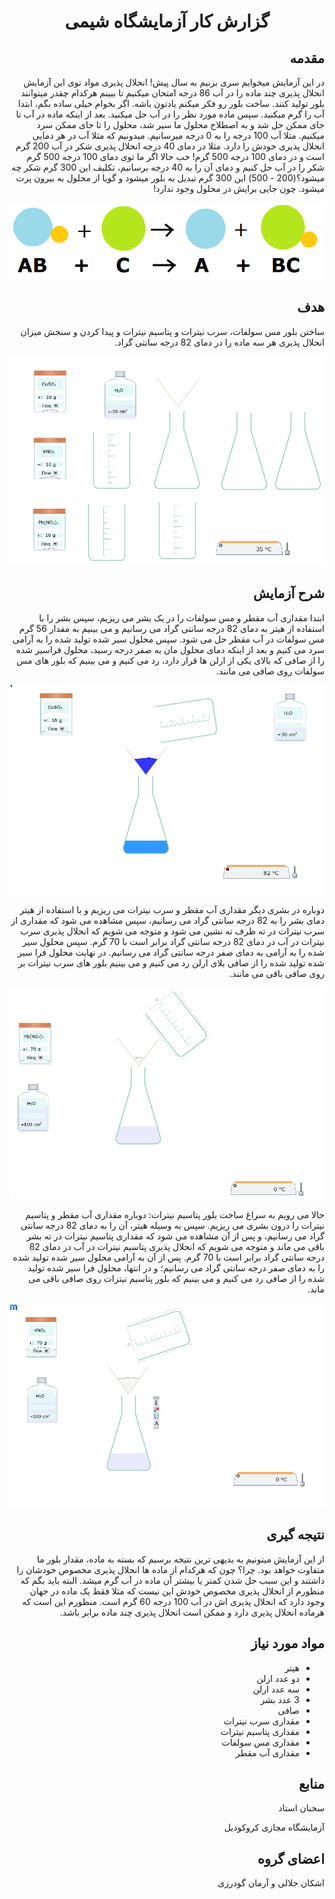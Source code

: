 <h1 align="center">گزارش کار آزمایشگاه شیمی</h1>


<!-- شروع مقدمه -->
<h2 dir="rtl">مقدمه</h2>

<p dir="rtl">
  در این آزمایش میخوایم سری بزنیم به سال پیش! انحلال پذیری مواد
توی این آزمایش انحلال پذیری چند ماده را در آب 86 درجه امتحان میکنیم تا ببینم هرکدام چقدر میتوانند بلور تولید کنند. ساخت بلور رو فکر میکنم یادتون باشه. اگر بخوام خیلی ساده بگم، ابتدا آب را گرم میکنید. سپس ماده مورد نظر را در آب حل میکنید. بعد از اینکه ماده در آب تا جای ممکن حل شد و به اصطلاح محلول ما سیر شد، محلول را تا جای ممکن سرد میکنیم. مثلا آب 100 درجه را به 0 درجه میرسانیم. میدونیم که مثلا آب در هر دمایی انحلال پذیری خودش را دارد. مثلا در دمای 40 درجه انحلال پذیری شکر در آب 200 گرم است و در دمای 100 درجه 500 گرم! خب حالا اگر ما توی دمای 100 درجه 500 گرم شکر را در آب حل کنیم و دمای آن را به 40 درجه برسانیم، تکلیف این 300 گرم شکر چه میشود؟(200 - 500)  این 300 گرم تبدیل به بلور میشود و گویا از محلول به بیرون پرت میشود. چون جایی برایش در محلول وجود ندارد!

</p>
<!-- پایان مقدمه -->
<p align="center">
  <img src="https://github.com/ashkanjalaliQ/chemistry_laboratory/blob/main/images/synthsis_reaction2_(2).png?raw=true"/>
</p>

<h2 dir="rtl">هدف</h2>
<p dir="rtl">
ساختن بلور مس سولفات، سرب نیترات و پتاسیم نیترات و پیدا کردن و سنجش میزان انحلال پذیری هر سه ماده را در دمای 82  درجه سانتی گراد.
</p>

<p dir="center">
  <img src="https://github.com/ashkanjalaliQ/chemistry_laboratory/blob/main/images/fifth-1.png?raw=true"/>
</p>

<h2 dir="rtl">شرح آزمایش</h2>
<p dir="rtl">
ابتدا مقداری آب مقطر و مس سولفات را در یک بشر می ریزیم، سپس بشر را با استفاده از هیتر به دمای 82 درجه سانتی گراد می رسانیم و می بینیم به مقدار 56 گرم مس سولفات در آب مقطر حل می شود. سپس محلول سیر شده تولید شده را به آرامی سرد می کنیم و بعد از اینکه دمای محلول مان به صفر درجه رسید، محلول فراسیر شده را از صافی که بالای یکی از ارلن ها قرار دارد، رد می کنیم و می بینیم که بلور های مس سولفات روی صافی می مانند. 
</p>

<p dir="center">
  <img src="https://github.com/ashkanjalaliQ/chemistry_laboratory/blob/main/images/fifth-2.png?raw=true"/>
</p>

<p dir="rtl">
دوباره در بشری دیگر مقداری آب مقطر و سرب نیترات می ریزیم و با استفاده از هیتر دمای بشر را به 82 درجه سانتی گراد می رسانیم، سپس مشاهده می شود که مقداری از سرب نیترات در ته ظرف ته نشین می شود و متوجه می شویم که انحلال پذیری سرب نیترات در آب در دمای 82 درجه سانتی گراد برابر است با 70 گرم. سپس محلول سیر شده را به آرامی به دمای صفر درجه سانتی گراد می رسانیم. در نهایت محلول فرا سیر شده تولید شده را از صافی بلای ارلن رد می کنیم و می بینیم بلور های سرب نیترات بر روی صافی باقی می مانند. 
</p>

<p dir="center">
  <img src="https://github.com/ashkanjalaliQ/chemistry_laboratory/blob/main/images/fifth-3.png?raw=true"/>
</p>

<p dir="rtl">
حالا می رویم به سراغ ساخت بلور پتاسیم نیترات:
دوباره مقداری آب مقطر و پتاسیم نیترات را درون بشری می ریزیم. سپس به وسیله هیتر، آن را به دمای 82 درجه سانتی گراد می رسانیم، و پس از آن مشاهده می شود که مقداری پتاسیم نیترات در ته بشر باقی می ماند و متوجه می شویم که انحلال پذیری پتاسیم نیترات در آب در دمای 82 درجه سانتی گراد برابر است با 70 گرم. پس از آن به آرامی محلول سیر شده تولید شده را به دمای صفر درجه سانتی گراد می رسانیم؛ و در انتها، محلول فرا سیر شده تولید شده را از صافی رد می کنیم و می بینیم که بلور پتاسیم نیترات روی صافی باقی می ماند. 
</p>

<p dir="center">
  <img src="https://github.com/ashkanjalaliQ/chemistry_laboratory/blob/main/images/fifth-4.png?raw=true"/>
</p>

<h2 dir="rtl">نتیجه گیری</h2>
<p dir="rtl">
  از این آزمایش میتونیم به بدیهی ترین نتیجه برسیم که بسته به ماده، مقدار بلور ما متفاوت خواهد بود. چرا؟ چون که هرکدام از ماده ها انحلال پذیری مخصوص خودشان را داشتند و این سبب حل شدن کمتر یا بیشتر آن ماده در آب گرم میشد. البته باید بگم که منظورم از انحلال پذیری مخصوص خودش این نیست که مثلا فقط یک ماده در جهان وجود دارد که انحلال پذیری اش در آب 100 درجه 60 گرم است. منظورم این است که هرماده انحلال پذیری دارد و ممکن است انحلال پذیری چند ماده برابر باشد. 
</p>

<h2 dir="rtl">مواد مورد نیاز</h2>
<ul dir="rtl">
  <li>هیتر</li>
  <li>دو عدد ارلن</li>
  <li>سه عدد ارلن</li>
  <li>3 عدد بشر</li>
  <li>صافی</li>
  <li>مقداری سرب نیترات</li>
  <li>مقداری پتاسیم نیترات</li>
  <li>مقداری مس سولفات</li>
  <li>مقداری آب مقطر</li>
</ul>

<h2 dir="rtl">منابع</h2>
<p dir="rtl">سخنان استاد</p>
<p dir="rtl">آزمایشگاه مجازی کروکودیل</p>

<h2 dir="rtl">اعضای گروه</h2>
<p dir="rtl">اشکان جلالی و آرمان گودرزی</p>
